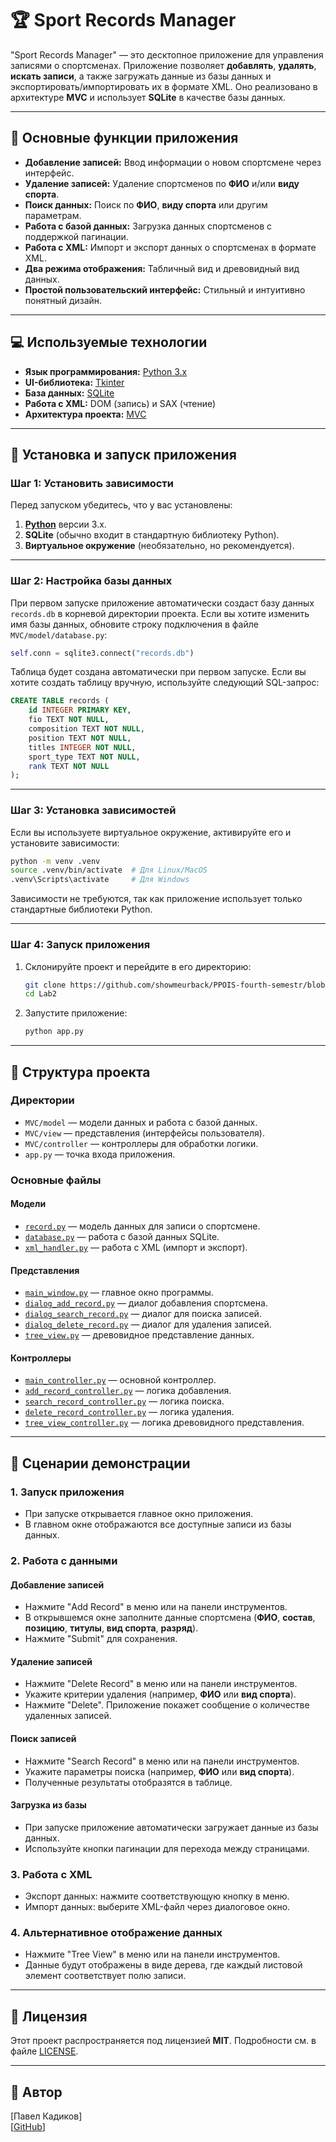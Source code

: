 # 🏆 Sport Records Manager

"Sport Records Manager" — это десктопное приложение для управления записями о спортсменах. Приложение позволяет **добавлять**, **удалять**, **искать записи**, а также загружать данные из базы данных и экспортировать/импортировать их в формате XML. Оно реализовано в архитектуре **MVC** и использует **SQLite** в качестве базы данных.

---

## 🌟 Основные функции приложения

- **Добавление записей:** Ввод информации о новом спортсмене через интерфейс.
- **Удаление записей:** Удаление спортсменов по **ФИО** и/или **виду спорта**.
- **Поиск данных:** Поиск по **ФИО**, **виду спорта** или другим параметрам.
- **Работа с базой данных:** Загрузка данных спортсменов с поддержкой пагинации.
- **Работа с XML:** Импорт и экспорт данных о спортсменах в формате XML.
- **Два режима отображения:** Табличный вид и древовидный вид данных.
- **Простой пользовательский интерфейс:** Стильный и интуитивно понятный дизайн.

---

## 💻 Используемые технологии

- **Язык программирования:** [Python 3.x](https://www.python.org/)
- **UI-библиотека:** [Tkinter](https://docs.python.org/3/library/tkinter.html)
- **База данных:** [SQLite](https://www.sqlite.org/index.html)
- **Работа с XML:** DOM (запись) и SAX (чтение)
- **Архитектура проекта:** [MVC](https://en.wikipedia.org/wiki/Model%E2%80%93view%E2%80%93controller)

---

## 🚀 Установка и запуск приложения

### Шаг 1: Установить зависимости

Перед запуском убедитесь, что у вас установлены:
1. **[Python](https://www.python.org/downloads/)** версии 3.x.
2. **SQLite** (обычно входит в стандартную библиотеку Python).
3. **Виртуальное окружение** (необязательно, но рекомендуется).

---

### Шаг 2: Настройка базы данных

При первом запуске приложение автоматически создаст базу данных `records.db` в корневой директории проекта. Если вы хотите изменить имя базы данных, обновите строку подключения в файле `MVC/model/database.py`:

```python
self.conn = sqlite3.connect("records.db")
```

Таблица будет создана автоматически при первом запуске. Если вы хотите создать таблицу вручную, используйте следующий SQL-запрос:

```sql
CREATE TABLE records (
    id INTEGER PRIMARY KEY,
    fio TEXT NOT NULL,
    composition TEXT NOT NULL,
    position TEXT NOT NULL,
    titles INTEGER NOT NULL,
    sport_type TEXT NOT NULL,
    rank TEXT NOT NULL
);
```

---

### Шаг 3: Установка зависимостей

Если вы используете виртуальное окружение, активируйте его и установите зависимости:

```bash
python -m venv .venv
source .venv/bin/activate  # Для Linux/MacOS
.venv\Scripts\activate     # Для Windows
```

Зависимости не требуются, так как приложение использует только стандартные библиотеки Python.

---

### Шаг 4: Запуск приложения

1. Склонируйте проект и перейдите в его директорию:
   ```bash
   git clone https://github.com/showmeurback/PPOIS-fourth-semestr/blob/main/Lab2
   cd Lab2
   ```
2. Запустите приложение:
   ```bash
   python app.py
   ```

---

## 📂 Структура проекта

### Директории

- `MVC/model` — модели данных и работа с базой данных.
- `MVC/view` — представления (интерфейсы пользователя).
- `MVC/controller` — контроллеры для обработки логики.
- `app.py` — точка входа приложения.

### Основные файлы

#### Модели
- [`record.py`](MVC/model/record.py) — модель данных для записи о спортсмене.
- [`database.py`](MVC/model/database.py) — работа с базой данных SQLite.
- [`xml_handler.py`](MVC/model/xml_handler.py) — работа с XML (импорт и экспорт).

#### Представления
- [`main_window.py`](MVC/view/main_window.py) — главное окно программы.
- [`dialog_add_record.py`](MVC/view/dialog_add_record.py) — диалог добавления спортсмена.
- [`dialog_search_record.py`](MVC/view/dialog_search_record.py) — диалог для поиска записей.
- [`dialog_delete_record.py`](MVC/view/dialog_delete_record.py) — диалог для удаления записей.
- [`tree_view.py`](MVC/view/tree_view.py) — древовидное представление данных.

#### Контроллеры
- [`main_controller.py`](MVC/controller/main_controller.py) — основной контроллер.
- [`add_record_controller.py`](MVC/controller/add_record_controller.py) — логика добавления.
- [`search_record_controller.py`](MVC/controller/search_record_controller.py) — логика поиска.
- [`delete_record_controller.py`](MVC/controller/delete_record_controller.py) — логика удаления.
- [`tree_view_controller.py`](MVC/controller/tree_view_controller.py) — логика древовидного представления.

---

## 🎯 Сценарии демонстрации

### 1. Запуск приложения
- При запуске открывается главное окно приложения.
- В главном окне отображаются все доступные записи из базы данных.

### 2. Работа с данными

#### Добавление записей
- Нажмите "Add Record" в меню или на панели инструментов.
- В открывшемся окне заполните данные спортсмена (**ФИО**, **состав**, **позицию**, **титулы**, **вид спорта**, **разряд**).
- Нажмите "Submit" для сохранения.

#### Удаление записей
- Нажмите "Delete Record" в меню или на панели инструментов.
- Укажите критерии удаления (например, **ФИО** или **вид спорта**).
- Нажмите "Delete". Приложение покажет сообщение о количестве удаленных записей.

#### Поиск записей
- Нажмите "Search Record" в меню или на панели инструментов.
- Укажите параметры поиска (например, **ФИО** или **вид спорта**).
- Полученные результаты отобразятся в таблице.

#### Загрузка из базы
- При запуске приложение автоматически загружает данные из базы данных.
- Используйте кнопки пагинации для перехода между страницами.

### 3. Работа с XML
- Экспорт данных: нажмите соответствующую кнопку в меню.
- Импорт данных: выберите XML-файл через диалоговое окно.

### 4. Альтернативное отображение данных
- Нажмите "Tree View" в меню или на панели инструментов.
- Данные будут отображены в виде дерева, где каждый листовой элемент соответствует полю записи.

---

## 📜 Лицензия

Этот проект распространяется под лицензией **MIT**. Подробности см. в файле [LICENSE](LICENSE).

---

## 👤 Автор

[Павел Кадиков]  
[[GitHub](https://github.com/showmeurback)]  

